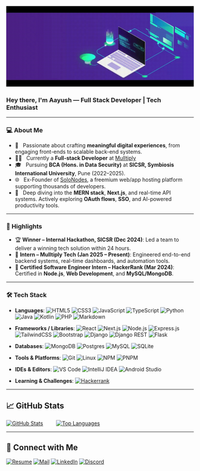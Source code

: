 <div align="center">
  <img src="/new_banner.gif" width="600">
</div>

### Hey there, I'm Aayush — Full Stack Developer | Tech Enthusiast

---

### 💻 About Me

* 🌟 &nbsp; Passionate about crafting **meaningful digital experiences**, from engaging front-ends to scalable back-end systems.
* 👨‍💻 &nbsp; Currently a **Full-stack Developer** at [Mulltiply](https://mulltiply.com)
* 🎓 &nbsp; Pursuing **BCA (Hons. in Data Security)** at **SICSR, Symbiosis International University**, Pune (2022–2025).
* 🌐 &nbsp; Ex-Founder of [SoloNodes](https://solonodes.net), a freemium web/app hosting platform supporting thousands of developers.
* 🧠 &nbsp; Deep diving into the **MERN stack**, **Next.js**, and real-time API systems. Actively exploring **OAuth flows**, **SSO**, and AI-powered productivity tools.

---

### 🌟 Highlights

* 🏆 **Winner – Internal Hackathon, SICSR (Dec 2024)**: Led a team to deliver a winning tech solution within 24 hours.
* 💼 **Intern – Mulltiply Tech (Jan 2025 – Present)**: Engineered end-to-end backend systems, real-time dashboards, and automation tools.
* 📜 **Certified Software Engineer Intern – HackerRank (Mar 2024)**: Certified in **Node.js**, **Web Development**, and **MySQL/MongoDB**.

---

### 🛠 Tech Stack

* **Languages**:
    ![HTML5](https://img.shields.io/badge/html5-%23E34F26.svg?style=flat&logo=html5&logoColor=white)
    ![CSS3](https://img.shields.io/badge/css3-%231572B6.svg?style=flat&logo=css3&logoColor=white)
    ![JavaScript](https://img.shields.io/badge/javascript-%23323330.svg?style=flat&logo=javascript&logoColor=%23F7DF1E)
    ![TypeScript](https://img.shields.io/badge/typescript-%23007ACC.svg?style=flat&logo=typescript&logoColor=white)
    ![Python](https://img.shields.io/badge/python-3670A0?style=flat&logo=python&logoColor=ffdd54)
    ![Java](https://img.shields.io/badge/java-%23ED8B00.svg?style=flat&logo=openjdk&logoColor=white)
    ![Kotlin](https://img.shields.io/badge/kotlin-%237F52FF.svg?style=flat&logo=kotlin&logoColor=white)
    ![PHP](https://img.shields.io/badge/php-%23777BB4.svg?style=flat&logo=php&logoColor=white)
    ![Markdown](https://img.shields.io/badge/markdown-%23000000.svg?style=flat&logo=markdown&logoColor=white)

* **Frameworks / Libraries**:
    ![React](https://img.shields.io/badge/react-%2320232a.svg?style=flat&logo=react&logoColor=%2361DAFB)
    ![Next.js](https://img.shields.io/badge/Next-black?style=flat&logo=next.js&logoColor=white)
    ![Node.js](https://img.shields.io/badge/-Node.js-333333?style=flat&logo=node.js)
    ![Express.js](https://img.shields.io/badge/Express.js-404D59?style=flat)
    ![TailwindCSS](https://img.shields.io/badge/tailwindcss-%2338B2AC.svg?style=flat&logo=tailwind-css&logoColor=white)
    ![Bootstrap](https://img.shields.io/badge/bootstrap-%238511FA.svg?style=flat&logo=bootstrap&logoColor=white)
    ![Django](https://img.shields.io/badge/django-%23092E20.svg?style=flat&logo=django&logoColor=white)
    ![Django REST](https://img.shields.io/badge/DJANGO-REST-ff1709?style=flat&logo=django&logoColor=white&color=ff1709&labelColor=gray)
    ![Flask](https://img.shields.io/badge/flask-%23000.svg?style=flat&logo=flask&logoColor=white)

* **Databases**:
    ![MongoDB](https://img.shields.io/badge/MongoDB-%234ea94b.svg?style=flat&logo=mongodb&logoColor=white)
    ![Postgres](https://img.shields.io/badge/postgres-%23316192.svg?style=flat&logo=postgresql&logoColor=white)
    ![MySQL](https://img.shields.io/badge/MySQL-00000F?style=flat&logo=mysql&logoColor=white)
    ![SQLite](https://img.shields.io/badge/sqlite-%2307405e.svg?style=flat&logo=sqlite&logoColor=white)

* **Tools & Platforms**:
    ![Git](https://img.shields.io/badge/-Git-333333?style=flat&logo=git)
    ![Linux](https://img.shields.io/badge/Linux-FCC624?style=flat&logo=linux&logoColor=black)
    ![NPM](https://img.shields.io/badge/NPM-%23000000.svg?style=flat&logo=npm&logoColor=white)
    ![PNPM](https://img.shields.io/badge/pnpm-%234a4a4a.svg?style=flat&logo=pnpm&logoColor=f69220)

* **IDEs & Editors**:
    ![VS Code](https://img.shields.io/badge/-Visual%20Studio%20Code-333333?style=flat&logo=visual-studio-code&logoColor=007ACC)
    ![IntelliJ IDEA](https://img.shields.io/badge/IntelliJIDEA-000000.svg?style=flat&logo=intellij-idea&logoColor=white)
    ![Android Studio](https://img.shields.io/badge/android%20studio-346ac1?style=flat&logo=android%20studio&logoColor=white)

* **Learning & Challenges**:
    [![Hackerrank](https://img.shields.io/badge/-Hackerrank-2EC866?style=flat&logo=HackerRank&logoColor=white)](https://www.hackerrank.com/profile/aayushgoel05)

---

## 📈 GitHub Stats

<div style="display: flex; flex-direction: row; flex-wrap: wrap; gap: 35px;">
  <a href="https://github.com/Aayush-683">
    <picture>
      <source
        srcset="https://github-readme-stats-7nlo.onrender.com?username=Aayush-683&theme=catppuccin_mocha&show_icons=true&hide_border=false&count_private=true&rank_icon=percentile&custom_title=Github Stats"
        media="(prefers-color-scheme: dark)"
      />
      <source
        srcset="https://github-readme-stats-7nlo.onrender.com?username=Aayush-683&theme=catppuccin_latte&show_icons=true&hide_border=false&count_private=true&rank_icon=percentile&custom_title=Github Stats"
        media="(prefers-color-scheme: light), (prefers-color-scheme: no-preference)"
      />
      <img height="200em" src="https://github-readme-stats-7nlo.onrender.com?username=Aayush-683&show_icons=true" alt="GitHub Stats" />
    </picture>
  </a>
  <a href="https://github.com/Aayush-683">
    <picture>
      <source
        srcset="https://github-readme-stats-7nlo.onrender.com/top-langs/?username=Aayush-683&theme=catppuccin_mocha&show_icons=true&hide_border=false&layout=donut&size_weight=0.5&count_weight=0.5"
        media="(prefers-color-scheme: dark)"
      />
      <source
        srcset="https://github-readme-stats-7nlo.onrender.com/top-langs/?username=Aayush-683&theme=catppuccin_latte&show_icons=true&hide_border=false&layout=donut&size_weight=0.5&count_weight=0.5"
        media="(prefers-color-scheme: light), (prefers-color-scheme: no-preference)"
      />
      <img height="200em" src="https://github-readme-stats-7nlo.onrender.com/top-langs/?username=Aayush-683&show_icons=true" alt="Top Languages" />
    </picture>
  </a>
</div>

---

## 🤝 Connect with Me

[![Resume](https://img.shields.io/badge/My%20Resume-%23000000.svg?style=for-the-badge&logo=readthedocs&logoColor=white)](https://aayush-683.github.io/resume)
[![Mail](https://img.shields.io/badge/Email-D14836?style=for-the-badge&logo=gmail&logoColor=white)](mailto:aayushgoel683@outlook.com)
[![LinkedIn](https://img.shields.io/badge/Linkedin-%230077B5.svg?style=for-the-badge&logo=linkedin&logoColor=white)](https://linkedin.com/in/goel-aayush)
[![Discord](https://img.shields.io/badge/Discord-%235865F2.svg?style=for-the-badge&logo=discord&logoColor=white)](https://discord.com/users/486486355157843979)
